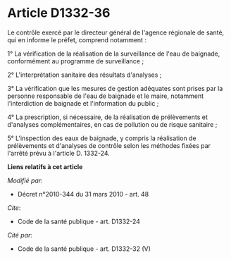 # Article D1332-36

Le contrôle exercé par le directeur général de l'agence régionale de santé, qui en informe le préfet,  comprend notamment : 

1° La vérification de la réalisation de la surveillance de l'eau de baignade, conformément au programme de surveillance ; 

2° L'interprétation sanitaire des résultats d'analyses ; 

3° La vérification que les mesures de gestion adéquates sont prises par la personne responsable de l'eau de baignade et le
maire, notamment l'interdiction de baignade et l'information du public ; 

4° La prescription, si nécessaire, de la réalisation de prélèvements et d'analyses complémentaires, en cas de pollution ou de
risque sanitaire ; 

5° L'inspection des eaux de baignade, y compris la réalisation de prélèvements et d'analyses de contrôle selon les méthodes
fixées par l'arrêté prévu à l'article D. 1332-24.

**Liens relatifs à cet article**

_Modifié par_:

  - Décret n°2010-344 du 31 mars 2010 - art. 48

_Cite_:

  - Code de la santé publique - art. D1332-24

_Cité par_:

  - Code de la santé publique - art. D1332-32 (V)
